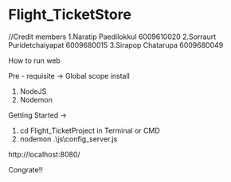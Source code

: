 ﻿# Flight_TicketStore
 
//Credit members
 1.Naratip Paedilokkul        6009610020
 2.Sorraurt Puridetchaiyapat  6009680015
 3.Sirapop Chatarupa          6009680049

How to run web 

Pre - requisite ->
  Global scope install
  1. NodeJS 
  2. Nodemon
    
Getting Started ->
  1. cd Flight_TicketProject in Terminal or CMD
  2. nodemon .\js\config_server.js

http://localhost:8080/ 

Congrate!!
